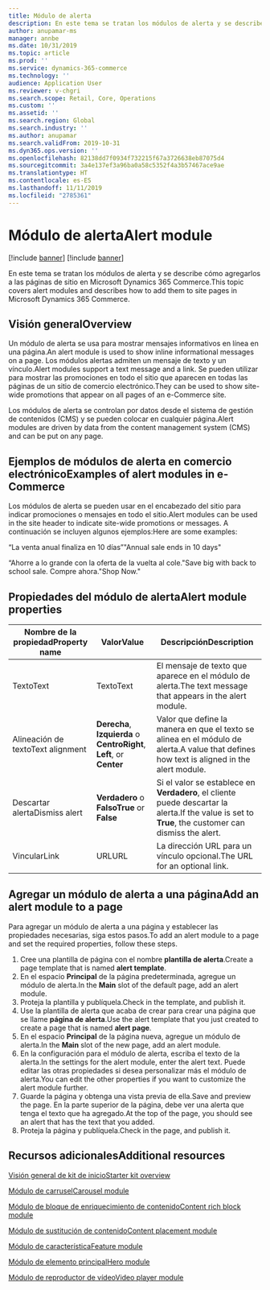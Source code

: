```yaml
---
title: Módulo de alerta
description: En este tema se tratan los módulos de alerta y se describe cómo agregarlos a las páginas de sitio en Microsoft Dynamics 365 Commerce.
author: anupamar-ms
manager: annbe
ms.date: 10/31/2019
ms.topic: article
ms.prod: ''
ms.service: dynamics-365-commerce
ms.technology: ''
audience: Application User
ms.reviewer: v-chgri
ms.search.scope: Retail, Core, Operations
ms.custom: ''
ms.assetid: ''
ms.search.region: Global
ms.search.industry: ''
ms.author: anupamar
ms.search.validFrom: 2019-10-31
ms.dyn365.ops.version: ''
ms.openlocfilehash: 82138dd7f0934f732215f67a3726638eb87075d4
ms.sourcegitcommit: 3a4e137ef3a96ba0a58c5352f4a3b57467ace9ae
ms.translationtype: HT
ms.contentlocale: es-ES
ms.lasthandoff: 11/11/2019
ms.locfileid: "2785361"
---
```

# <a name="alert-module"></a><span data-ttu-id="148fd-103">Módulo de alerta</span><span class="sxs-lookup"><span data-stu-id="148fd-103">Alert module</span></span>

[!include [banner](includes/preview-banner.md)]
[!include [banner](includes/banner.md)]

<span data-ttu-id="148fd-104">En este tema se tratan los módulos de alerta y se describe cómo agregarlos a las páginas de sitio en Microsoft Dynamics 365 Commerce.</span><span class="sxs-lookup"><span data-stu-id="148fd-104">This topic covers alert modules and describes how to add them to site pages in Microsoft Dynamics 365 Commerce.</span></span>

## <a name="overview"></a><span data-ttu-id="148fd-105">Visión general</span><span class="sxs-lookup"><span data-stu-id="148fd-105">Overview</span></span>

<span data-ttu-id="148fd-106">Un módulo de alerta se usa para mostrar mensajes informativos en línea en una página.</span><span class="sxs-lookup"><span data-stu-id="148fd-106">An alert module is used to show inline informational messages on a page.</span></span> <span data-ttu-id="148fd-107">Los módulos alertas admiten un mensaje de texto y un vínculo.</span><span class="sxs-lookup"><span data-stu-id="148fd-107">Alert modules support a text message and a link.</span></span> <span data-ttu-id="148fd-108">Se pueden utilizar para mostrar las promociones en todo el sitio que aparecen en todas las páginas de un sitio de comercio electrónico.</span><span class="sxs-lookup"><span data-stu-id="148fd-108">They can be used to show site-wide promotions that appear on all pages of an e-Commerce site.</span></span> 

<span data-ttu-id="148fd-109">Los módulos de alerta se controlan por datos desde el sistema de gestión de contenidos (CMS) y se pueden colocar en cualquier página.</span><span class="sxs-lookup"><span data-stu-id="148fd-109">Alert modules are driven by data from the content management system (CMS) and can be put on any page.</span></span>

## <a name="examples-of-alert-modules-in-e-commerce"></a><span data-ttu-id="148fd-110">Ejemplos de módulos de alerta en comercio electrónico</span><span class="sxs-lookup"><span data-stu-id="148fd-110">Examples of alert modules in e-Commerce</span></span>

<span data-ttu-id="148fd-111">Los módulos de alerta se pueden usar en el encabezado del sitio para indicar promociones o mensajes en todo el sitio.</span><span class="sxs-lookup"><span data-stu-id="148fd-111">Alert modules can be used in the site header to indicate site-wide promotions or messages.</span></span> <span data-ttu-id="148fd-112">A continuación se incluyen algunos ejemplos:</span><span class="sxs-lookup"><span data-stu-id="148fd-112">Here are some examples:</span></span>

<span data-ttu-id="148fd-113">“La venta anual finaliza en 10 días”</span><span class="sxs-lookup"><span data-stu-id="148fd-113">"Annual sale ends in 10 days"</span></span>

<span data-ttu-id="148fd-114">“Ahorre a lo grande con la oferta de la vuelta al cole.</span><span class="sxs-lookup"><span data-stu-id="148fd-114">"Save big with back to school sale.</span></span> <span data-ttu-id="148fd-115">Compre ahora."</span><span class="sxs-lookup"><span data-stu-id="148fd-115">Shop Now."</span></span>

## <a name="alert-module-properties"></a><span data-ttu-id="148fd-116">Propiedades del módulo de alerta</span><span class="sxs-lookup"><span data-stu-id="148fd-116">Alert module properties</span></span>

| <span data-ttu-id="148fd-117">Nombre de la propiedad</span><span class="sxs-lookup"><span data-stu-id="148fd-117">Property name</span></span>  | <span data-ttu-id="148fd-118">Valor</span><span class="sxs-lookup"><span data-stu-id="148fd-118">Value</span></span>                              | <span data-ttu-id="148fd-119">Descripción</span><span class="sxs-lookup"><span data-stu-id="148fd-119">Description</span></span> |
|----------------|------------------------------------|-------------|
| <span data-ttu-id="148fd-120">Texto</span><span class="sxs-lookup"><span data-stu-id="148fd-120">Text</span></span>           | <span data-ttu-id="148fd-121">Texto</span><span class="sxs-lookup"><span data-stu-id="148fd-121">Text</span></span>                               | <span data-ttu-id="148fd-122">El mensaje de texto que aparece en el módulo de alerta.</span><span class="sxs-lookup"><span data-stu-id="148fd-122">The text message that appears in the alert module.</span></span> |
| <span data-ttu-id="148fd-123">Alineación de texto</span><span class="sxs-lookup"><span data-stu-id="148fd-123">Text alignment</span></span> | <span data-ttu-id="148fd-124">**Derecha**, **Izquierda** o **Centro**</span><span class="sxs-lookup"><span data-stu-id="148fd-124">**Right**, **Left**, or **Center**</span></span> | <span data-ttu-id="148fd-125">Valor que define la manera en que el texto se alinea en el módulo de alerta.</span><span class="sxs-lookup"><span data-stu-id="148fd-125">A value that defines how text is aligned in the alert module.</span></span> |
| <span data-ttu-id="148fd-126">Descartar alerta</span><span class="sxs-lookup"><span data-stu-id="148fd-126">Dismiss alert</span></span>  | <span data-ttu-id="148fd-127">**Verdadero** o **Falso**</span><span class="sxs-lookup"><span data-stu-id="148fd-127">**True** or **False**</span></span>              | <span data-ttu-id="148fd-128">Si el valor se establece en **Verdadero**, el cliente puede descartar la alerta.</span><span class="sxs-lookup"><span data-stu-id="148fd-128">If the value is set to **True**, the customer can dismiss the alert.</span></span> |
| <span data-ttu-id="148fd-129">Vincular</span><span class="sxs-lookup"><span data-stu-id="148fd-129">Link</span></span>           | <span data-ttu-id="148fd-130">URL</span><span class="sxs-lookup"><span data-stu-id="148fd-130">URL</span></span>                                | <span data-ttu-id="148fd-131">La dirección URL para un vínculo opcional.</span><span class="sxs-lookup"><span data-stu-id="148fd-131">The URL for an optional link.</span></span> |

## <a name="add-an-alert-module-to-a-page"></a><span data-ttu-id="148fd-132">Agregar un módulo de alerta a una página</span><span class="sxs-lookup"><span data-stu-id="148fd-132">Add an alert module to a page</span></span> 

<span data-ttu-id="148fd-133">Para agregar un módulo de alerta a una página y establecer las propiedades necesarias, siga estos pasos.</span><span class="sxs-lookup"><span data-stu-id="148fd-133">To add an alert module to a page and set the required properties, follow these steps.</span></span>

1. <span data-ttu-id="148fd-134">Cree una plantilla de página con el nombre **plantilla de alerta**.</span><span class="sxs-lookup"><span data-stu-id="148fd-134">Create a page template that is named **alert template**.</span></span>
1. <span data-ttu-id="148fd-135">En el espacio **Principal** de la página predeterminada, agregue un módulo de alerta.</span><span class="sxs-lookup"><span data-stu-id="148fd-135">In the **Main** slot of the default page, add an alert module.</span></span>
1. <span data-ttu-id="148fd-136">Proteja la plantilla y publíquela.</span><span class="sxs-lookup"><span data-stu-id="148fd-136">Check in the template, and publish it.</span></span> 
1. <span data-ttu-id="148fd-137">Use la plantilla de alerta que acaba de crear para crear una página que se llame **página de alerta**.</span><span class="sxs-lookup"><span data-stu-id="148fd-137">Use the alert template that you just created to create a page that is named **alert page**.</span></span> 
1. <span data-ttu-id="148fd-138">En el espacio **Principal** de la página nueva, agregue un módulo de alerta.</span><span class="sxs-lookup"><span data-stu-id="148fd-138">In the **Main** slot of the new page, add an alert module.</span></span>
1. <span data-ttu-id="148fd-139">En la configuración para el módulo de alerta, escriba el texto de la alerta.</span><span class="sxs-lookup"><span data-stu-id="148fd-139">In the settings for the alert module, enter the alert text.</span></span> <span data-ttu-id="148fd-140">Puede editar las otras propiedades si desea personalizar más el módulo de alerta.</span><span class="sxs-lookup"><span data-stu-id="148fd-140">You can edit the other properties if you want to customize the alert module further.</span></span>
1. <span data-ttu-id="148fd-141">Guarde la página y obtenga una vista previa de ella.</span><span class="sxs-lookup"><span data-stu-id="148fd-141">Save and preview the page.</span></span> <span data-ttu-id="148fd-142">En la parte superior de la página, debe ver una alerta que tenga el texto que ha agregado.</span><span class="sxs-lookup"><span data-stu-id="148fd-142">At the top of the page, you should see an alert that has the text that you added.</span></span>
1. <span data-ttu-id="148fd-143">Proteja la página y publíquela.</span><span class="sxs-lookup"><span data-stu-id="148fd-143">Check in the page, and publish it.</span></span> 

## <a name="additional-resources"></a><span data-ttu-id="148fd-144">Recursos adicionales</span><span class="sxs-lookup"><span data-stu-id="148fd-144">Additional resources</span></span>

[<span data-ttu-id="148fd-145">Visión general de kit de inicio</span><span class="sxs-lookup"><span data-stu-id="148fd-145">Starter kit overview</span></span>](starter-kit-overview.md)

[<span data-ttu-id="148fd-146">Módulo de carrusel</span><span class="sxs-lookup"><span data-stu-id="148fd-146">Carousel module</span></span>](add-carousel.md)

[<span data-ttu-id="148fd-147">Módulo de bloque de enriquecimiento de contenido</span><span class="sxs-lookup"><span data-stu-id="148fd-147">Content rich block module</span></span>](add-content-rich-block.md)

[<span data-ttu-id="148fd-148">Módulo de sustitución de contenido</span><span class="sxs-lookup"><span data-stu-id="148fd-148">Content placement module</span></span>](add-content-placement-modules.md)

[<span data-ttu-id="148fd-149">Módulo de característica</span><span class="sxs-lookup"><span data-stu-id="148fd-149">Feature module</span></span>](add-feature-module.md)

[<span data-ttu-id="148fd-150">Módulo de elemento principal</span><span class="sxs-lookup"><span data-stu-id="148fd-150">Hero module</span></span>](add-hero-module.md)

[<span data-ttu-id="148fd-151">Módulo de reproductor de vídeo</span><span class="sxs-lookup"><span data-stu-id="148fd-151">Video player module</span></span>](add-video-player.md)
